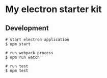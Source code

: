 # My electron starter kit

## Development

```
# start electron application
$ npm start

# run webpack process
$ npm run watch

# run test
$ npm test
```
